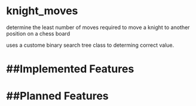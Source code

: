 knight_moves
============

determine the least number of moves required to move a knight to another position on a chess board

uses a custome binary search tree class to determing correct value.


##Implemented Features
======================


##Planned Features
==================
